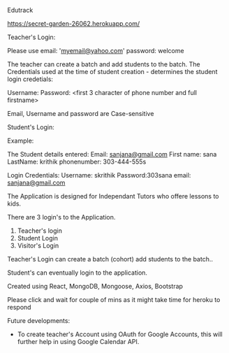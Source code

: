 Edutrack

https://secret-garden-26062.herokuapp.com/

Teacher's Login:

Please use
email: 'myemail@yahoo.com'
password: welcome

The  teacher can create a batch and add students to the batch. The Credentials used at the time of student creation - determines the student login credetials:

Username: <Firstletter of firstname><all characters of lastname>
Password: <first 3 character of phone number and full firstname>

Email, Username and password are Case-sensitive


Student's Login:

Example:

The Student details entered:
Email: sanjana@gmail.com
First name: sana
LastName: krithik
phonenumber: 303-444-555s

Login Credentials:
Username: skrithik
Password:303sana
email: sanjana@gmail.com


The Application is designed for Independant Tutors
who offere lessons to kids.

There are 3 login's to the Application.
1. Teacher's login
2. Student Login
3. Visitor's Login

Teacher's Login can create a batch (cohort) add students to the batch..

Student's can eventually login to the application.

Created using React, MongoDB, Mongoose, Axios, Bootstrap

Please click and wait for couple of mins as it might take time for heroku to respond

Future developments:
- To create teacher's Account using OAuth for Google Accounts, this will further help in using Google Calendar API.
